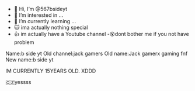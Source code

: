 - 👋 Hi, I’m @567bsideyt
- 👀 I’m interested in ...
- 🌱 I’m currently learning ...
- 🐱 ima actually nothing special
- 👍 im actually have a Youtube channel
-😵dont bother me if you not have problem


Name:b side yt
Old channel:jack gamers
Old name:Jack gamerx gaming fnf
New name:b side yt

IM CURRENTLY 15YEARS OLD. XDDD

🇨🇿yessss
